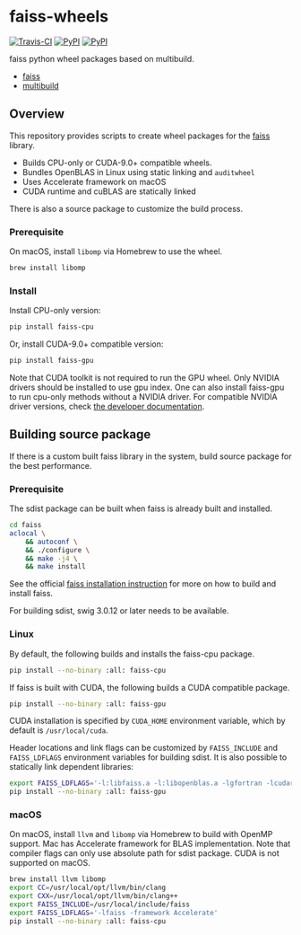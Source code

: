 # faiss-wheels

[![Travis-CI](https://img.shields.io/travis/kyamagu/faiss-wheels.svg)](https://travis-ci.org/kyamagu/faiss-wheels)
[![PyPI](https://img.shields.io/pypi/v/faiss-cpu?label=faiss-cpu)](https://pypi.org/project/faiss-cpu/)
[![PyPI](https://img.shields.io/pypi/v/faiss-gpu?label=faiss-gpu)](https://pypi.org/project/faiss-gpu/)

faiss python wheel packages based on multibuild.

- [faiss](https://github.com/facebookresearch/faiss)
- [multibuild](https://github.com/matthew-brett/multibuild)

## Overview

This repository provides scripts to create wheel packages for the
[faiss](https://github.com/facebookresearch/faiss) library.

- Builds CPU-only or CUDA-9.0+ compatible wheels.
- Bundles OpenBLAS in Linux using static linking and `auditwheel`
- Uses Accelerate framework on macOS
- CUDA runtime and cuBLAS are statically linked

There is also a source package to customize the build process.

### Prerequisite

On macOS, install `libomp` via Homebrew to use the wheel.

```bash
brew install libomp
```

### Install

Install CPU-only version:

```bash
pip install faiss-cpu
```

Or, install CUDA-9.0+ compatible version:

```bash
pip install faiss-gpu
```

Note that CUDA toolkit is not required to run the GPU wheel. Only NVIDIA drivers
should be installed to use gpu index. One can also install faiss-gpu to run
cpu-only methods without a NVIDIA driver. For compatible NVIDIA driver versions,
check [the developer documentation](https://docs.nvidia.com/deploy/cuda-compatibility/index.html#binary-compatibility__table-toolkit-driver).

## Building source package

If there is a custom built faiss library in the system, build source package for
the best performance.

### Prerequisite

The sdist package can be built when faiss is already built and installed.

```bash
cd faiss
aclocal \
    && autoconf \
    && ./configure \
    && make -j4 \
    && make install
```

See the official
[faiss installation instruction](https://github.com/facebookresearch/faiss/blob/master/INSTALL.md)
for more on how to build and install faiss.

For building sdist, swig 3.0.12 or later needs to be available.

### Linux

By default, the following builds and installs the faiss-cpu package.

```bash
pip install --no-binary :all: faiss-cpu
```

If faiss is built with CUDA, the following builds a CUDA compatible package.

```bash
pip install --no-binary :all: faiss-gpu
```

CUDA installation is specified by `CUDA_HOME` environment variable, which by
default is `/usr/local/cuda`.

Header locations and link flags can be customized by
`FAISS_INCLUDE` and `FAISS_LDFLAGS` environment variables for building sdist.
It is also possible to statically link dependent libraries:

```bash
export FAISS_LDFLAGS='-l:libfaiss.a -l:libopenblas.a -lgfortran -lcudart_static -lcublas_static -lculibos'
pip install --no-binary :all: faiss-gpu
```

### macOS

On macOS, install `llvm` and `libomp` via Homebrew to build with OpenMP support.
Mac has Accelerate framework for BLAS implementation. Note that compiler flags
can only use absolute path for sdist package. CUDA is not supported on macOS.

```bash
brew install llvm libomp
export CC=/usr/local/opt/llvm/bin/clang
export CXX=/usr/local/opt/llvm/bin/clang++
export FAISS_INCLUDE=/usr/local/include/faiss
export FAISS_LDFLAGS='-lfaiss -framework Accelerate'
pip install --no-binary :all: faiss-cpu
```

